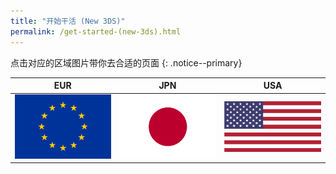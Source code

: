 ```yaml
---
title: "开始干活 (New 3DS)"
permalink: /get-started-(new-3ds).html
---
```


点击对应的区域图片带你去合适的页面
{: .notice--primary}

| EUR | JPN | USA |
|:-:|:-:|:-:|
| [![EUR](images/eu.png)](get-started-(new-3ds-eur)) | [![JPN](images/jp.png)](get-started-(new-3ds-jpn)) | [![USA](images/us.png)](get-started-(new-3ds-usa)) |
